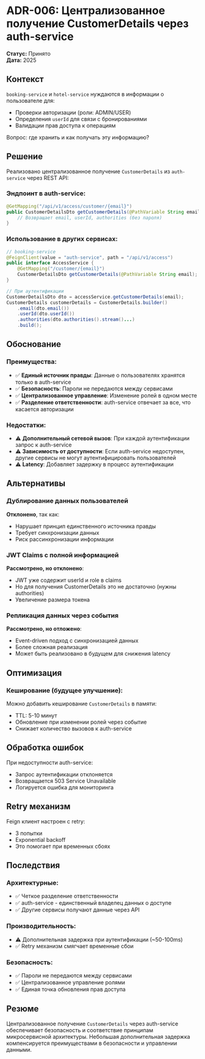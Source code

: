 # ADR-006: Централизованное получение CustomerDetails через auth-service

**Статус:** Принято  
**Дата:** 2025

## Контекст

`booking-service` и `hotel-service` нуждаются в информации о пользователе для:
- Проверки авторизации (роли: ADMIN/USER)
- Определения `userId` для связи с бронированиями
- Валидации прав доступа к операциям

Вопрос: где хранить и как получать эту информацию?

## Решение

Реализовано централизованное получение `CustomerDetails` из `auth-service` через REST API:

### Эндпоинт в auth-service:
```java
@GetMapping("/api/v1/access/customer/{email}")
public CustomerDetailsDto getCustomerDetails(@PathVariable String email) {
    // Возвращает email, userId, authorities (без пароля)
}
```

### Использование в других сервисах:
```java
// booking-service
@FeignClient(value = "auth-service", path = "/api/v1/access")
public interface AccessService {
    @GetMapping("/customer/{email}")
    CustomerDetailsDto getCustomerDetails(@PathVariable String email);
}

// При аутентификации
CustomerDetailsDto dto = accessService.getCustomerDetails(email);
CustomerDetails customerDetails = CustomerDetails.builder()
    .email(dto.email())
    .userId(dto.userId())
    .authorities(dto.authorities().stream()...)
    .build();
```

## Обоснование

### Преимущества:
- ✅ **Единый источник правды**: Данные о пользователях хранятся только в auth-service
- ✅ **Безопасность**: Пароли не передаются между сервисами
- ✅ **Централизованное управление**: Изменение ролей в одном месте
- ✅ **Разделение ответственности**: auth-service отвечает за все, что касается авторизации

### Недостатки:
- ⚠️ **Дополнительный сетевой вызов**: При каждой аутентификации запрос к auth-service
- ⚠️ **Зависимость от доступности**: Если auth-service недоступен, другие сервисы не могут аутентифицировать пользователей
- ⚠️ **Latency**: Добавляет задержку в процесс аутентификации

## Альтернативы

### Дублирование данных пользователей
**Отклонено**, так как:
- Нарушает принцип единственного источника правды
- Требует синхронизации данных
- Риск рассинхронизации информации

### JWT Claims с полной информацией
**Рассмотрено, но отклонено**:
- JWT уже содержит userId и role в claims
- Но для получения CustomerDetails это не достаточно (нужны authorities)
- Увеличение размера токена

### Репликация данных через события
**Рассмотрено, но отложено**:
- Event-driven подход с синхронизацией данных
- Более сложная реализация
- Может быть реализовано в будущем для снижения latency

## Оптимизация

### Кеширование (будущее улучшение):
Можно добавить кеширование `CustomerDetails` в памяти:
- TTL: 5-10 минут
- Обновление при изменении ролей через событие
- Снижает количество вызовов к auth-service

## Обработка ошибок

При недоступности auth-service:
- Запрос аутентификации отклоняется
- Возвращается 503 Service Unavailable
- Логируется ошибка для мониторинга

## Retry механизм

Feign клиент настроен с retry:
- 3 попытки
- Exponential backoff
- Это помогает при временных сбоях

## Последствия

### Архитектурные:
- ✅ Четкое разделение ответственности
- ✅ auth-service - единственный владелец данных о доступе
- ✅ Другие сервисы получают данные через API

### Производительность:
- ⚠️ Дополнительная задержка при аутентификации (~50-100ms)
- ✅ Retry механизм смягчает временные сбои

### Безопасность:
- ✅ Пароли не передаются между сервисами
- ✅ Централизованное управление ролями
- ✅ Единая точка обновления прав доступа

## Резюме

Централизованное получение `CustomerDetails` через auth-service обеспечивает безопасность и соответствие принципам микросервисной архитектуры. Небольшая дополнительная задержка компенсируется преимуществами в безопасности и управлении данными.

